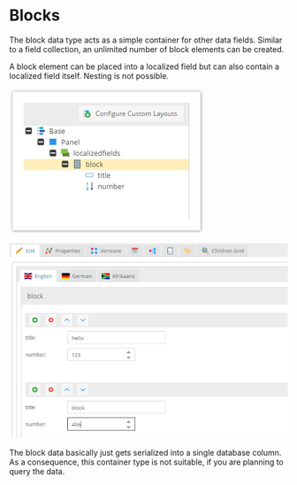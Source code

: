 # Blocks

The block data type acts as a simple container for other data fields. 
Similar to a field collection, an unlimited number of block elements can be created.

A block element can be placed into a localized field but can also contain a localized field itself. 
Nesting is not possible.

![Block data type](../../../img/ObjectsBlocks_data_container.jpg)

![Block, edit peview](../../../img/ObjectsBlocks_edit_preview.png)


<div class="notice-box">
The block data basically just gets serialized into a single database column. 
As a consequence, this container type is not suitable, if you are planning to query the data.
</div>
